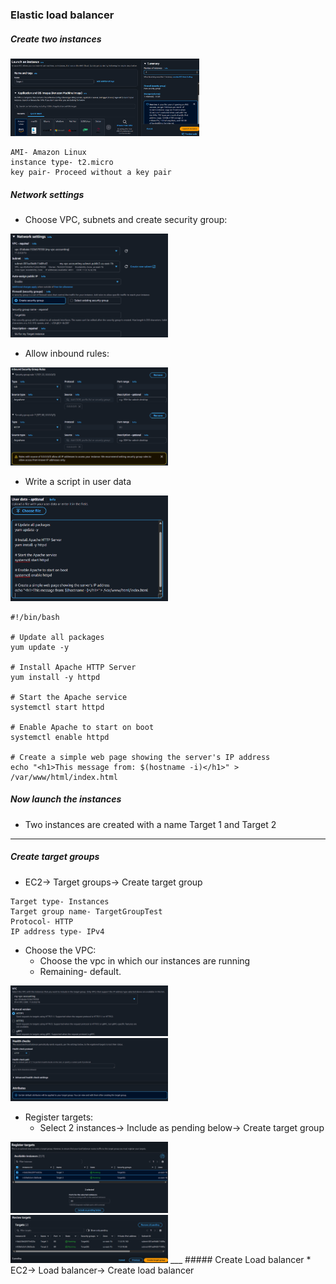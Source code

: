 ### Elastic load balancer
##### Create two instances
<img src=".github/images/img_17.png" alt="elastic load balancer" width="60%"/>

```commandline
AMI- Amazon Linux
instance type- t2.micro
key pair- Proceed without a key pair
```
##### Network settings
* Choose VPC, subnets and create security group:
<img src=".github/images/img_18.png" alt="elastic load balancer" width="50%"/>

* Allow inbound rules:
<img src=".github/images/img_19.png" alt="elastic load balancer" width="50%"/>

* Write a script in user data
<img src=".github/images/img_20.png" alt="elastic load balancer" width="50%"/>

```
#!/bin/bash

# Update all packages
yum update -y

# Install Apache HTTP Server
yum install -y httpd

# Start the Apache service
systemctl start httpd

# Enable Apache to start on boot
systemctl enable httpd

# Create a simple web page showing the server's IP address
echo "<h1>This message from: $(hostname -i)</h1>" > /var/www/html/index.html
```
##### Now launch the instances
* Two instances are created with a name Target 1 and Target 2
___
##### Create target groups
* EC2→ Target groups→ Create target group
```commandline
Target type- Instances
Target group name- TargetGroupTest
Protocol- HTTP
IP address type- IPv4
```
* Choose the VPC:
    * Choose the vpc in which our instances are running 
    * Remaining- default.
<img src=".github/images/img_21.png" alt="elastic load balancer" width="50%"/>
<img src=".github/images/img_22.png" alt="elastic load balancer" width="50%"/>

* Register targets:
  * Select 2 instances→ Include as pending below→ Create target group
<img src=".github/images/img_23.png" alt="elastic load balancer" width="50%"/>
<img src=".github/images/img_24.png" alt="elastic load balancer" width="50%"/>
___
##### Create Load balancer
* EC2→ Load balancer→ Create load balancer

